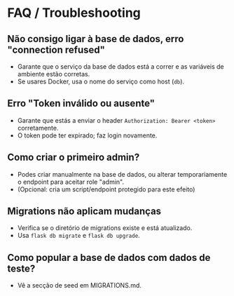 # FAQ / Troubleshooting

## Não consigo ligar à base de dados, erro "connection refused"
- Garante que o serviço da base de dados está a correr e as variáveis de ambiente estão corretas.
- Se usares Docker, usa o nome do serviço como host (`db`).

## Erro "Token inválido ou ausente"
- Garante que estás a enviar o header `Authorization: Bearer <token>` corretamente.
- O token pode ter expirado; faz login novamente.

## Como criar o primeiro admin?
- Podes criar manualmente na base de dados, ou alterar temporariamente o endpoint para aceitar role "admin".
- (Opcional: cria um script/endpoint protegido para este efeito)

## Migrations não aplicam mudanças
- Verifica se o diretório de migrations existe e está atualizado.
- Usa `flask db migrate` e `flask db upgrade`.

## Como popular a base de dados com dados de teste?
- Vê a secção de seed em MIGRATIONS.md.